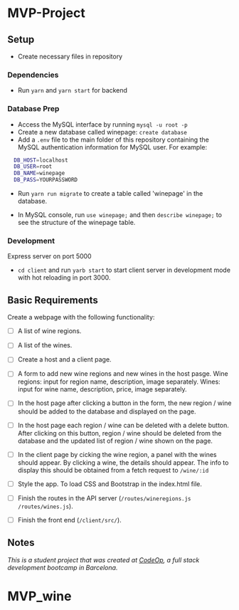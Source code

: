 # MVP-Project


## Setup

- Create necessary files in repository

### Dependencies

- Run `yarn` and `yarn start` for backend


### Database Prep

- Access the MySQL interface  by running `mysql -u root -p`
- Create a new database called winepage: `create database `
- Add a `.env` file to the main folder of this repository containing the MySQL authentication information for MySQL user. For example:

```bash
  DB_HOST=localhost
  DB_USER=root
  DB_NAME=winepage
  DB_PASS=YOURPASSWORD
```

- Run `yarn run migrate` to create a table called 'winepage' in the database.

- In MySQL console,  run `use winepage;` and then `describe winepage;` to see the structure of the winepage table.

### Development

Express server on port 5000

- `cd client` and run `yarb start` to start client server in development mode with hot reloading in port 3000.

## Basic Requirements

Create a webpage with the following functionality:

- [ ] A list of wine regions.
- [ ] A list of  the wines.
- [ ] Create a host and a client page.
- [ ] A form to add new wine regions and new wines in the host pasge. Wine regions: input for region name, description, image separately. Wines: input for wine name, description, price, image separately. 
- [ ] In the host page after clicking a button in the form, the new region / wine should be added to the database and displayed on the page.
- [ ] In the host page each region / wine can be deleted with a delete button. After clicking on this button, region / wine  should be deleted from the database and the updated list of region / wine  shown on the page.
- [ ] In the client page by cicking the wine region, a panel with the wines should appear. By clicking a wine, the details should appear. The info to display this should be obtained from a fetch request to `/wine/:id`
- [ ] Style the app. To load CSS and Bootstrap in the index.html file.
- [ ] Finish the routes in the API server (`/routes/wineregions.js`  `/routes/wines.js`).
- [ ] Finish the front end (`/client/src/`). 


## Notes

_This is a student project that was created at [CodeOp](http://CodeOp.tech), a full stack development bootcamp in Barcelona._

# MVP_wine
